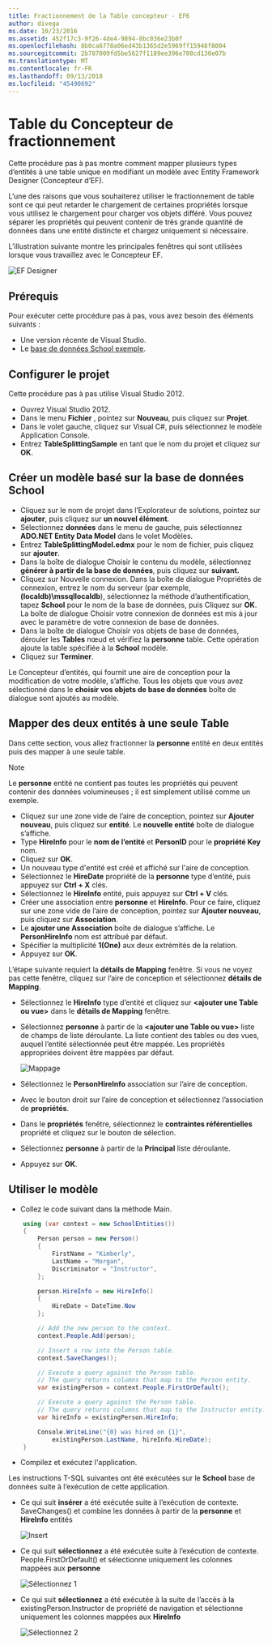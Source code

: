 ```yaml
---
title: Fractionnement de la Table concepteur - EF6
author: divega
ms.date: 10/23/2016
ms.assetid: 452f17c3-9f26-4de4-9894-8bc036e23b0f
ms.openlocfilehash: 8b0ca6778a06ed43b1365d2e5969ff15948f8004
ms.sourcegitcommit: 2b787009fd5be5627f1189ee396e708cd130e07b
ms.translationtype: MT
ms.contentlocale: fr-FR
ms.lasthandoff: 09/13/2018
ms.locfileid: "45490692"
---
```

# <a name="designer-table-splitting"></a>Table du Concepteur de fractionnement
Cette procédure pas à pas montre comment mapper plusieurs types d’entités à une table unique en modifiant un modèle avec Entity Framework Designer (Concepteur d’EF).

L’une des raisons que vous souhaiterez utiliser le fractionnement de table sont ce qui peut retarder le chargement de certaines propriétés lorsque vous utilisez le chargement pour charger vos objets différé. Vous pouvez séparer les propriétés qui peuvent contenir de très grande quantité de données dans une entité distincte et chargez uniquement si nécessaire.

L’illustration suivante montre les principales fenêtres qui sont utilisées lorsque vous travaillez avec le Concepteur EF.

![EF Designer](~/ef6/media/efdesigner.png)

## <a name="prerequisites"></a>Prérequis

Pour exécuter cette procédure pas à pas, vous avez besoin des éléments suivants :

- Une version récente de Visual Studio.
- Le [base de données School exemple](~/ef6/resources/school-database.md).

## <a name="set-up-the-project"></a>Configurer le projet

Cette procédure pas à pas utilise Visual Studio 2012.

-   Ouvrez Visual Studio 2012.
-   Dans le menu **Fichier** , pointez sur **Nouveau**, puis cliquez sur **Projet**.
-   Dans le volet gauche, cliquez sur Visual C\#, puis sélectionnez le modèle Application Console.
-   Entrez **TableSplittingSample** en tant que le nom du projet et cliquez sur **OK**.

## <a name="create-a-model-based-on-the-school-database"></a>Créer un modèle basé sur la base de données School

-   Cliquez sur le nom de projet dans l’Explorateur de solutions, pointez sur **ajouter**, puis cliquez sur **un nouvel élément**.
-   Sélectionnez **données** dans le menu de gauche, puis sélectionnez **ADO.NET Entity Data Model** dans le volet Modèles.
-   Entrez **TableSplittingModel.edmx** pour le nom de fichier, puis cliquez sur **ajouter**.
-   Dans la boîte de dialogue Choisir le contenu du modèle, sélectionnez **générer à partir de la base de données**, puis cliquez sur **suivant.**
-   Cliquez sur Nouvelle connexion. Dans la boîte de dialogue Propriétés de connexion, entrez le nom du serveur (par exemple, **(localdb)\\mssqllocaldb**), sélectionnez la méthode d’authentification, tapez **School** pour le nom de la base de données, puis Cliquez sur **OK**.
    La boîte de dialogue Choisir votre connexion de données est mis à jour avec le paramètre de votre connexion de base de données.
-   Dans la boîte de dialogue Choisir vos objets de base de données, dérouler les **Tables** nœud et vérifiez la **personne** table. Cette opération ajoute la table spécifiée à la **School** modèle.
-   Cliquez sur **Terminer**.

Le Concepteur d’entités, qui fournit une aire de conception pour la modification de votre modèle, s’affiche. Tous les objets que vous avez sélectionné dans le **choisir vos objets de base de données** boîte de dialogue sont ajoutés au modèle.

## <a name="map-two-entities-to-a-single-table"></a>Mapper des deux entités à une seule Table

Dans cette section, vous allez fractionner la **personne** entité en deux entités puis des mapper à une seule table.

> [!NOTE]
> Le **personne** entité ne contient pas toutes les propriétés qui peuvent contenir des données volumineuses ; il est simplement utilisé comme un exemple.

-   Cliquez sur une zone vide de l’aire de conception, pointez sur **Ajouter nouveau**, puis cliquez sur **entité**.
    Le **nouvelle entité** boîte de dialogue s’affiche.
-   Type **HireInfo** pour le **nom de l’entité** et **PersonID** pour le **propriété Key** nom.
-   Cliquez sur **OK**.
-   Un nouveau type d'entité est créé et affiché sur l'aire de conception.
-   Sélectionnez le **HireDate** propriété de la **personne** type d’entité, puis appuyez sur **Ctrl + X** clés.
-   Sélectionnez le **HireInfo** entité, puis appuyez sur **Ctrl + V** clés.
-   Créer une association entre **personne** et **HireInfo**. Pour ce faire, cliquez sur une zone vide de l’aire de conception, pointez sur **Ajouter nouveau**, puis cliquez sur **Association**.
-   Le **ajouter une Association** boîte de dialogue s’affiche. Le **PersonHireInfo** nom est attribué par défaut.
-   Spécifier la multiplicité **1(One)** aux deux extrémités de la relation.
-   Appuyez sur **OK**.

L’étape suivante requiert la **détails de Mapping** fenêtre. Si vous ne voyez pas cette fenêtre, cliquez sur l’aire de conception et sélectionnez **détails de Mapping**.

-   Sélectionnez le **HireInfo** type d’entité et cliquez sur **&lt;ajouter une Table ou vue&gt;** dans le **détails de Mapping** fenêtre.
-   Sélectionnez **personne** à partir de la **&lt;ajouter une Table ou vue&gt;** liste de champs de liste déroulante. La liste contient des tables ou des vues, auquel l’entité sélectionnée peut être mappée.
    Les propriétés appropriées doivent être mappées par défaut.

    ![Mappage](~/ef6/media/mapping.png)

-   Sélectionnez le **PersonHireInfo** association sur l’aire de conception.
-   Avec le bouton droit sur l’aire de conception et sélectionnez l’association de **propriétés**.
-   Dans le **propriétés** fenêtre, sélectionnez le **contraintes référentielles** propriété et cliquez sur le bouton de sélection.
-   Sélectionnez **personne** à partir de la **Principal** liste déroulante.
-   Appuyez sur **OK**.

 

## <a name="use-the-model"></a>Utiliser le modèle

-   Collez le code suivant dans la méthode Main.

``` csharp
    using (var context = new SchoolEntities())
    {
        Person person = new Person()
        {
            FirstName = "Kimberly",
            LastName = "Morgan",
            Discriminator = "Instructor",
        };

        person.HireInfo = new HireInfo()
        {
            HireDate = DateTime.Now
        };

        // Add the new person to the context.
        context.People.Add(person);

        // Insert a row into the Person table.  
        context.SaveChanges();

        // Execute a query against the Person table.
        // The query returns columns that map to the Person entity.
        var existingPerson = context.People.FirstOrDefault();

        // Execute a query against the Person table.
        // The query returns columns that map to the Instructor entity.
        var hireInfo = existingPerson.HireInfo;

        Console.WriteLine("{0} was hired on {1}",
            existingPerson.LastName, hireInfo.HireDate);
    }
```
-   Compilez et exécutez l'application.

Les instructions T-SQL suivantes ont été exécutées sur le **School** base de données suite à l’exécution de cette application. 

-   Ce qui suit **insérer** a été exécutée suite à l’exécution de contexte. SaveChanges() et combine les données à partir de la **personne** et **HireInfo** entités

    ![Insert](~/ef6/media/insert.png)

-   Ce qui suit **sélectionnez** a été exécutée suite à l’exécution de contexte. People.FirstOrDefault() et sélectionne uniquement les colonnes mappées aux **personne**

    ![Sélectionnez 1](~/ef6/media/select1.png)

-   Ce qui suit **sélectionnez** a été exécutée à la suite de l’accès à la existingPerson.Instructor de propriété de navigation et sélectionne uniquement les colonnes mappées aux **HireInfo**

    ![Sélectionnez 2](~/ef6/media/select2.png)
